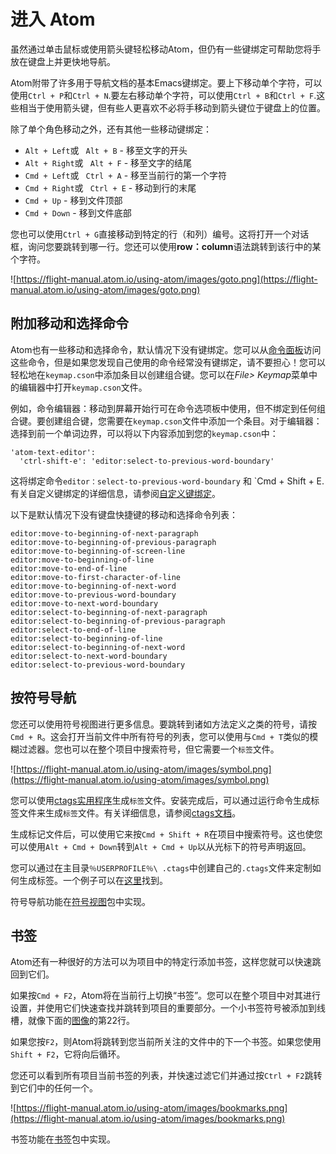 # 进入 Atom

虽然通过单击鼠标或使用箭头键轻松移动Atom，但仍有一些键绑定可帮助您将手放在键盘上并更快地导航。

Atom附带了许多用于导航文档的基本Emacs键绑定。要上下移动单个字符，可以使用`Ctrl + P`和`Ctrl + N`.要左右移动单个字符，可以使用`Ctrl + B`和`Ctrl + F`.这些相当于使用箭头键，但有些人更喜欢不必将手移动到箭头键位于键盘上的位置。

除了单个角色移动之外，还有其他一些移动键绑定：
- `Alt + Left`或 ` Alt + B` - 移至文字的开头
- `Alt + Right`或 ` Alt + F` - 移至文字的结尾
- `Cmd + Left`或 ` Ctrl + A` - 移至当前行的第一个字符
- `Cmd + Right`或 ` Ctrl + E` - 移动到行的末尾
- `Cmd + Up` - 移到文件顶部
- `Cmd + Down` - 移到文件底部

您也可以使用`Ctrl + G`直接移动到特定的行（和列）编号。这将打开一个对话框，询问您要跳转到哪一行。您还可以使用**row：column**语法跳转到该行中的某个字符。

![https://flight-manual.atom.io/using-atom/images/goto.png](https://flight-manual.atom.io/using-atom/images/goto.png)

## 附加移动和选择命令

Atom也有一些移动和选择命令，默认情况下没有键绑定。您可以从[命令面板](https://flight-manual.atom.io/getting-started/sections/atom-basics/#command-palette)访问这些命令，但是如果您发现自己使用的命令经常没有键绑定，请不要担心！您可以轻松地在`keymap.cson`中添加条目以创建组合键。您可以在*File> Keymap*菜单中的编辑器中打开`keymap.cson`文件。

例如，命令编辑器：移动到屏幕开始行可在命令选项板中使用，但不绑定到任何组合键。要创建组合键，您需要在`keymap.cson`文件中添加一个条目。对于编辑器：选择到前一个单词边界，可以将以下内容添加到您的`keymap.cson`中：

```
'atom-text-editor':
  'ctrl-shift-e': 'editor:select-to-previous-word-boundary'
```

这将绑定命令`editor：select-to-previous-word-boundary` 和 `Cmd + Shift + E.有关自定义键绑定的详细信息，请参阅[自定义键绑定](https://flight-manual.atom.io/using-atom/sections/basic-customization/#customizing-keybindings)。

以下是默认情况下没有键盘快捷键的移动和选择命令列表：

```
editor:move-to-beginning-of-next-paragraph
editor:move-to-beginning-of-previous-paragraph
editor:move-to-beginning-of-screen-line
editor:move-to-beginning-of-line
editor:move-to-end-of-line
editor:move-to-first-character-of-line
editor:move-to-beginning-of-next-word
editor:move-to-previous-word-boundary
editor:move-to-next-word-boundary
editor:select-to-beginning-of-next-paragraph
editor:select-to-beginning-of-previous-paragraph
editor:select-to-end-of-line
editor:select-to-beginning-of-line
editor:select-to-beginning-of-next-word
editor:select-to-next-word-boundary
editor:select-to-previous-word-boundary
```

## 按符号导航

您还可以使用符号视图进行更多信息。要跳转到诸如方法定义之类的符号，请按`Cmd + R`。这会打开当前文件中所有符号的列表，您可以使用与`Cmd + T`类似的模糊过滤器。您也可以在整个项目中搜索符号，但它需要一个`标签`文件。

![https://flight-manual.atom.io/using-atom/images/symbol.png](https://flight-manual.atom.io/using-atom/images/symbol.png)

您可以使用[ctags实用程序](https://ctags.io/)生成`标签`文件。安装完成后，可以通过运行命令生成标签文件来生成`标签`文件。有关详细信息，请参阅[ctags文档](https://docs.ctags.io/en/latest/)。

生成标记文件后，可以使用它来按`Cmd + Shift + R`在项目中搜索符号。这也使您可以使用`Alt + Cmd + Down`转到`Alt + Cmd + Up`以从光标下的符号声明返回。

您可以通过在主目录`％USERPROFILE％\ .ctags`中创建自己的`.ctags`文件来定制如何生成标签。一个例子可以在[这里](https://github.com/atom/symbols-view/blob/master/lib/ctags-config)找到。

符号导航功能在[符号视图](https://github.com/atom/symbols-view)包中实现。

## 书签

Atom还有一种很好的方法可以为项目中的特定行添加书签，这样您就可以快速跳回到它们。

如果按`Cmd + F2`，Atom将在当前行上切换“书签”。您可以在整个项目中对其进行设置，并使用它们快速查找并跳转到项目的重要部分。一个小书签符号被添加到线槽，就像下面的[图像](https://flight-manual.atom.io/using-atom/sections/moving-in-atom/#bookmarks-image)的第22行。

如果您按`F2`，则Atom将跳转到您当前所关注的文件中的下一个书签。如果您使用`Shift + F2`，它将向后循环。

您还可以看到所有项目当前书签的列表，并快速过滤它们并通过按`Ctrl + F2`跳转到它们中的任何一个。

![https://flight-manual.atom.io/using-atom/images/bookmarks.png](https://flight-manual.atom.io/using-atom/images/bookmarks.png)

书签功能在[书签](https://github.com/atom/bookmarks)包中实现。
